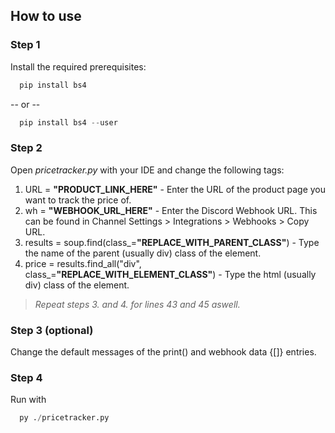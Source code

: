 
## How to use

### Step 1

Install the required prerequisites:

```python
  pip install bs4 
``` 
-- or --
```python
  pip install bs4 --user
```

### Step 2
Open *pricetracker.py* with your IDE and change the following tags:
1. URL = **"PRODUCT_LINK_HERE"** - Enter the URL of the product page you want to track the price of.
2. wh = **"WEBHOOK_URL_HERE"** - Enter the Discord Webhook URL. This can be found in Channel Settings > Integrations > Webhooks > Copy URL.
3. results = soup.find(class_=**"REPLACE_WITH_PARENT_CLASS"**) - Type the name of the parent (usually div) class of the element.
4. price = results.find_all("div", class_=**"REPLACE_WITH_ELEMENT_CLASS"**) - Type the html (usually div) class of the element.

> *Repeat steps 3. and 4. for lines 43 and 45 aswell.*

### Step 3 (optional)
Change the default messages of the print() and webhook data {[]} entries.

### Step 4
Run with 
```python
  py ./pricetracker.py
```